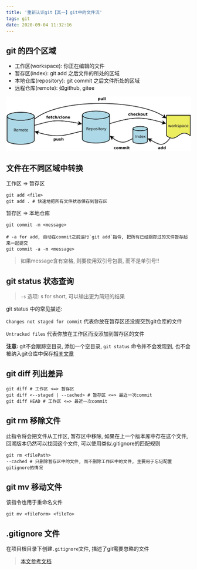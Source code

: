 ```yaml
---
title: '重新认识git【其一】git中的文件流'
tags: git
date: 2020-09-04 11:32:16
---
```


## git 的四个区域
- 工作区(workspace): 你正在编辑的文件
- 暂存区(index): git add 之后文件的所处的区域
- 本地仓库(repository): git commit 之后文件所处的区域
- 远程仓库(remote): 如github, gitee

<div style="background-color: #ffffff">
<img src="learn-git-1/gitcyc.png" />
</div>

## 文件在不同区域中转换
工作区 => 暂存区

```
git add <file>
git add . # 快速地把所有文件状态保存到暂存区
```

暂存区 => 本地仓库

```
git commit -m <message> 

# -a for add, 自动在commit之前运行`git add`指令, 把所有已经跟踪过的文件暂存起来一起提交
git commit -a -m <message>  
```
> 如果message含有空格, 则要使用双引号包裹, 而不是单引号!!


## git status 状态查询
> `-s` 选项: s for short, 可以输出更为简短的结果

git status 中的常见描述:

`Changes not staged for commit` 代表你放在暂存区还没提交到git仓库的文件

`Untracked files` 代表你放在工作区而没添加到暂存区的文件

**注意:** git不会跟踪空目录, 添加一个空目录, `git status` 命令并不会发现到, 也不会被纳入git仓库中保存[相关文章](https://www.cnblogs.com/cuihongyu3503319/p/11283347.html)

## git diff 列出差异
```shell script
git diff # 工作区 <=> 暂存区
git diff <--staged | --cached> # 暂存区 <=> 最近一次commit
git diff HEAD # 工作区 <=> 最近一次commit
```

## git rm 移除文件
此指令将会把文件从工作区, 暂存区中移除, 如果在上一个版本库中存在这个文件, 回溯版本仍然可以找回这个文件, 可以使用类似.gitignore的匹配规则
```
git rm <filePath>
--cached # 只删除暂存区中的文件, 而不删除工作区中的文件, 主要用于忘记配置gitignore的情况
```

## git mv 移动文件
该指令也用于重命名文件
```
git mv <fileForm> <fileTo>
```

## .gitignore 文件
在项目根目录下创建`.gitignore`文件, 描述了git需要忽略的文件


> [本文参考文档](https://git-scm.com/book/zh/v2/Git-%E5%9F%BA%E7%A1%80-%E8%AE%B0%E5%BD%95%E6%AF%8F%E6%AC%A1%E6%9B%B4%E6%96%B0%E5%88%B0%E4%BB%93%E5%BA%93)
